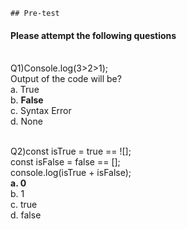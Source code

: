     ## Pre-test
#### Please attempt the following questions

<br>Q1)Console.log(3>2>1); <br>   Output of the code will be?
<br>a. True
<br>b. <b>False </b>
<br>c. Syntax Error
<br>d. None
<br>



<br>Q2)const isTrue = true == ![]; <br>  const isFalse = false == []; <br> console.log(isTrue + isFalse); <br>
<b>a.  0 </b>
<br>b. 1
<br>c. true
<br>d. false
<br>


